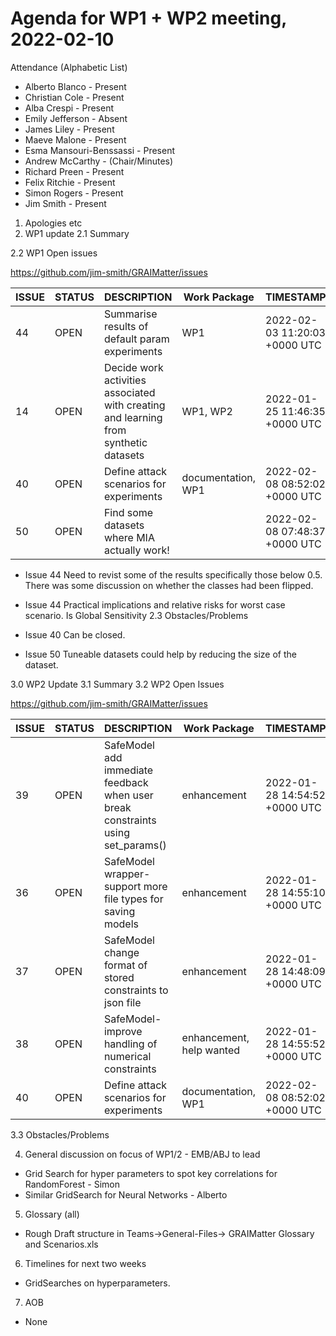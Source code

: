 # Agenda for WP1 + WP2 meeting, 2022-02-10

Attendance (Alphabetic List)

* Alberto Blanco  - Present
* Christian Cole  - Present
* Alba Crespi  - Present
* Emily Jefferson  - Absent
* James Liley  - Present
* Maeve Malone  - Present
* Esma Mansouri-Benssassi - Present
* Andrew McCarthy  - (Chair/Minutes)
* Richard Preen  - Present
* Felix Ritchie  - Present
* Simon Rogers - Present
* Jim Smith - Present


1. Apologies etc
2. WP1 update
2.1 Summary

2.2 WP1 Open issues

https://github.com/jim-smith/GRAIMatter/issues

|ISSUE|STATUS|DESCRIPTION|Work Package|TIMESTAMP|
|-----|------|-----------|------------|---------|
|44|OPEN|Summarise results of default param experiments|WP1|2022-02-03 11:20:03 +0000 UTC|
|14|OPEN|Decide work activities associated with creating and learning from synthetic datasets|WP1, WP2|2022-01-25 11:46:35 +0000 UTC|
|40|OPEN|Define attack scenarios for experiments|documentation, WP1|2022-02-08 08:52:02 +0000 UTC|
|50|OPEN|Find some datasets where MIA actually work!||2022-02-08 07:48:37 +0000 UTC|

* Issue 44 Need to revist some of the results specifically those below 0.5. There was some discussion 
on whether the classes had been flipped.

* Issue 44 Practical implications and relative risks for worst case scenario. Is Global Sensitivity 
2.3 Obstacles/Problems

* Issue 40 Can be closed.

* Issue 50 Tuneable datasets could help by reducing the size of the dataset.





3.0 WP2 Update
3.1 Summary
3.2 WP2 Open Issues

https://github.com/jim-smith/GRAIMatter/issues

|ISSUE|STATUS|DESCRIPTION|Work Package|TIMESTAMP|
|-----|------|-----------|------------|---------|
|39|OPEN|SafeModel add immediate feedback when user break constraints using set_params()|enhancement|2022-01-28 14:54:52 +0000 UTC|
|36|OPEN|SafeModel wrapper- support more file types for saving models|enhancement|2022-01-28 14:55:10 +0000 UTC|
|37|OPEN|SafeModel change format of stored constraints to json file|enhancement|2022-01-28 14:48:09 +0000 UTC|
|38|OPEN|SafeModel- improve handling of numerical constraints|enhancement, help wanted|2022-01-28 14:55:52 +0000 UTC|
|40|OPEN|Define attack scenarios for experiments|documentation, WP1|2022-02-08 08:52:02 +0000 UTC|

3.3 Obstacles/Problems


4. General discussion on focus of WP1/2 - EMB/ABJ to lead

* Grid Search for hyper parameters to spot key correlations for RandomForest - Simon
* Similar GridSearch for Neural Networks - Alberto


5. Glossary (all)

* Rough Draft structure in Teams->General-Files-> GRAIMatter Glossary and Scenarios.xls

6. Timelines for next two weeks

* GridSearches on hyperparameters.

7. AOB

* None

